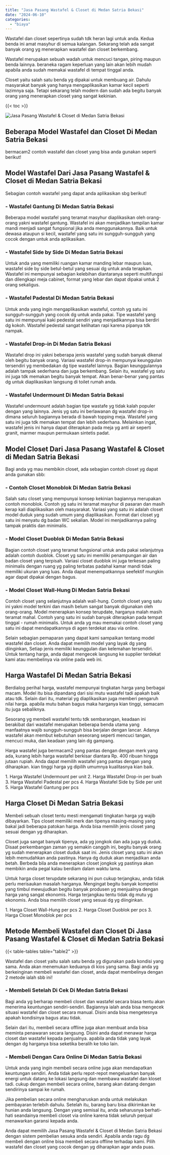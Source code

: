 ```yaml
---
title: "Jasa Pasang Wastafel & Closet di Medan Satria Bekasi"
date: "2024-06-10"
categories: 
  - "biaya"
---
```


Wastafel dan closet sepertinya sudah tdk heran lagi untuk anda. Kedua benda ini amat masyhur di semua kalangan. Sekarang telah ada sangat banyak orang yg menerapkan wastafel dan closet berkembang.

Wastafel merupakan sebuah wadah untuk mencuci tangan, piring maupun benda lainnya. beraneka ragam keperluan yang lain akan lebih mudah apabila anda sudah memakai wastafel di tempat tinggal anda.

Closet yaitu salah satu benda yg dipakai untuk membuang air. Dahulu masyarakat banyak yang hanya mengaplikasikan kamar kecil seperti lazimnya saja. Tetapi sekarang telah modern dan sudah ada begitu banyak orang yang menerapkan closet yang sangat kekinian.

{{< toc >}}

![Jasa Pasang Wastafel & Closet di Medan Satria Bekasi](/images/wastafel-closet-murah65.png)

## Beberapa Model Wastafel dan Closet Di Medan Satria Bekasi

bermacam2 contoh wastafel dan closet yang bisa anda gunakan seperti berikut!

## Model Wastafel Dari Jasa Pasang Wastafel & Closet di Medan Satria Bekasi

Sebagian contoh wastafel yang dapat anda aplikasikan sbg berikut!

### \- Wastafel Gantung Di Medan Satria Bekasi

Beberapa model wastafel yang teramat masyhur diaplikasikan oleh orang-orang yakni wastafel gantung. Wastafel ini akan menjadikan tampilan kamar mandi menjadi sangat fungsional jika anda menggunakannya. Baik untuk dewasa ataupun si kecil, wastafel yang satu ini sungguh-sungguh yang cocok dengan untuk anda aplikasikan.

### \- Wastafel Side by Side Di Medan Satria Bekasi

Untuk anda yang memiliki ruangan kamar manding lebar maupun luas, wastafel side by side betul-betul yang sesuai dg untuk anda terapkan. Wastafel ini mempunyai sebagian kelebihan diantaranya seperti multifungsi dan dilengkapi meja cabinet, format yang lebar dan dapat dipakai untuk 2 orang sekaligus.

### \- Wastafel Padestal Di Medan Satria Bekasi

Untuk anda yang ingin mengaplikasikan wasteful, contoh yg satu ini sungguh-sungguh yang cocok dg untuk anda pakai. Tipe wastafel yang satu ini mempunyai kaki pedestal sendiri yang menjadikannya bisa berdiri dg kokoh. Wastafel pedestal sangat kelihatan rapi karena pipanya tdk nampak.

### \- Wastafel Drop-in Di Medan Satria Bekasi

Wastafel drop ini yakni beberapa jenis wastafel yang sudah banyak dikenal oleh begitu banyak orang. Variasi wastafel drop-in mempunyai keunggulan tersendiri yg membedakan dg tipe wastafel lainnya. Bagian keunggulannya adalah tampak sederhana dan juga berkembang. Selain itu, wastafel yg satu ini juga tdk memakan begitu banyak tempat. Akan benar-benar yang pantas dg untuk diaplikasikan langsung di toilet rumah anda.

### \- Wastafel Undermount Di Medan Satria Bekasi

Wastafel undermount adalah bagian tipe wastafe yg tidak kalah populer dengan yang lainnya. Jenis yg satu ini berlawanan dg wastafel drop-in dimana seluruh bagiannya berada di bawah topping meja. Wastafel yang satu ini juga tdk memakan tempat dan lebih sederhana. Melainkan ingat, wastafel jenis ini hanya dapat diterapkan pada meja yg anti air seperti granit, marmer maupun permukaan sintetis padat.

## Model Closet Dari Jasa Pasang Wastafel & Closet di Medan Satria Bekasi

Bagi anda yg mau membikin closet, ada sebagian contoh closet yg dapat anda gunakan sbb:

### \- Contoh Closet Monoblok Di Medan Satria Bekasi

Salah satu closet yang mempunyai konsep kekinian bagiannya merupakan contoh monoblok. Contoh yg satu ini teramat masyhur di pasaran dan masih kerap kali diaplikasikan oleh masyarakat. Variasi yang satu ini adalah closet model duduk yang sudah umum yang diaplikasikan. Format dari closet yg satu ini menyatu dg badan WC sekalian. Model ini menjadikannya paling tampak praktis dan minimalis.

### \- Model Closet Duoblok Di Medan Satria Bekasi

Bagian contoh closet yang teramat fungsional untuk anda pakai selanjutnya adalah contoh duoblok. Closet yg satu ini memiliki penampungan air dan badan closet yang terpisah. Variasi closet duoblok ini juga terkesan paling minimalis dengan ruang yg paling terbatas padahal kamar mandi tidak memiliki ukuran yang luas. Anda dapat menempatkannya seefektif mungkin agar dapat dipakai dengan bagus.

### \- Model Closet Wall-Hung Di Medan Satria Bekasi

Contoh closet yang selanjutnya adalah wall-hung. Contoh closet yang satu ini yakni model terkini dan masih belum sangat banyak digunakan oleh orang-orang. Model menerapkan konsep terupdate, harganya malah masih teramat mahal. Contoh yang satu ini sudah banyak diterapkan pada tempat tinggal - rumah minimalis. Untuk anda yg mau memakai contoh closet yang satu ini dapat mendapatkannya di agen terdekat atau via online.

Selain sebagian pemaparan yang dapat kami sampaikan tentang model wastafel dan closet. Anda dapat memilih model yang layak dg yang diinginkan, Setiap jenis memiliki keunggulan dan kelemahan tersendiri. Untuk tentang harga, anda dapat mengecek langsung ke supplier terdekat kami atau membelinya via online pada web ini.

## Harga Wastafel Di Medan Satria Bekasi

Berdialog perihal harga, wastafel mempunyai tingkatan harga yang berbagai macam. Model itu bisa dipandang dari sisi mutu wastafel tadi apakah baik atau tdk. Selain dari itu, material yg diaplikasikan juga memberi pengaruh nilai harga. apabila mutu bahan bagus maka harganya kian tinggi, semacam itu juga sebaliknya.

Sesorang yg membeli wastafel tentu tdk sembarangan, keadaan ini berakibat dari wastafel merupakan beberapa benda utama yang manfaatnya wajib sungguh-sungguh bisa berjalan dengan lancar. Adanya wastafel akan membut kebutuhan seseorang seperti mencuci tangan, mencuci muka, dan keadaan yang lain dg gampang.

Harga wastafel juga bermacam2 yang pantas dengan dengan merk yang ada, kurang lebih harga wastafel berkisar diantara Rp. 400 ribuan hingga jutaan rupiah. Anda dapat memilih wastafel yang pantas dengan yang diharapkan. kian tinggi harga yg dipilih umumnya kualitasnya kian baik.

1\. Harga Wastafel Undermount per unit 2. Harga Wastafel Drop-in per buah 3. Harga Wastafel Padestal per pcs 4. Harga Wastafel Side by Side per unit 5. Harga Wastafel Gantung per pcs

## Harga Closet Di Medan Satria Bekasi

Membeli sebuah closet tentu mesti mengamati tingkatan harga yg wajib dibayarkan. Tips closet memiliki merk dan tipenya masing-masing yang bakal jadi beberapa patokan harga. Anda bisa memilih jenis closet yang sesuai dengan yg diharapkan.

Closet juga sangat banyak tipenya, ada yg jongkok dan ada juga yg duduk. Disaat perkembangan zaman yg semakin canggih ini, begitu banyak orang yg sudah menerapkan closet duduk saat ini. Jenis closet yang satu ini akan lebih memudahkan anda pastinya. Hanya dg duduk akan menjadikan anda betah. Berbeda bila anda menerapkan closet jongkok yg pastinya akan membikin anda pegal kalau berdiam dalam waktu lama.

Untuk harga closet terupdate sekarang ini pun cukup terjangkau, anda tidak perlu merisaukan masalah harganya. Mengingat begitu banyak kompetisi yang timbul mewujudkan begitu banyak produsen yg menjualnya dengan harga yang sangat ekonomis. Harga terjangkau tentu tidak dg mutu yg ekonomis. Anda bisa memilih closet yang sesuai dg yg diinginkan.

1\. Harga Closet Wall-Hung per pcs 2. Harga Closet Duoblok per pcs 3. Harga Closet Monoblok per pcs

## Metode Membeli Wastafel dan Closet Di Jasa Pasang Wastafel & Closet di Medan Satria Bekasi

{{< table-tables table="table2" >}}

Wastafel dan closet yaitu salah satu benda yg digunakan pada kondisi yang sama. Anda akan menemukan keduanya di kios yang sama. Bagi anda yg berkeinginan membeli wastafel dan closet, anda dapat membelinya dengan 2 metode ialah sbb ini!

### \- Membeli Setelah Di Cek Di Medan Satria Bekasi

Bagi anda yg berharap membeli closet dan wastafel secara biasa tentu akan menerima keuntungan sendiri-sendiri. Bagiannya ialah anda bisa mengecek situasi wastafel dan closet secara manual. Disini anda bisa mengetesnya apakah kondisinya bagus atau tidak.

Selain dari itu, membeli secara offline juga akan membuat anda bisa meminta penawaran secara langsung. Disini anda dapat menawar harga closet dan wastafel kepada penjualnya. apabila anda tidak yang layak dengan dg harganya bisa seketika beralih ke toko lain.

### \- Membeli Dengan Cara Online Di Medan Satria Bekasi

Untuk anda yang ingin membeli secara online juga akan mendapatkan keuntungan sendiri. Anda tidak perlu repot-repot mengeluarkan banyak energi untuk datang ke lokasi langsung dan membawa wastafel dan kloset tadi. cukup dengan membeli secara online, barang akan datang dengan sendirinya sampai ke rumah.

Jika pembelian secara online mengharuskan anda untuk melakukan pembayaran terlebih dahulu. Setelah itu, barang baru bisa dikirimkan ke hunian anda langsung. Dengan yang semisal itu, anda seharusnya berhati-hati seandainya membeli closet via online karena tidak seluruh penjual menawarkan garansi kepada anda.

Anda dapat memilih Jasa Pasang Wastafel & Closet di Medan Satria Bekasi dengan sistem pembelian sesuka anda sendiri. Apabila anda ragu dg membeli dengan online bisa membeli secara offline terhadap kami. Pilih wastafel dan closet yang cocok dengan yg diharapkan agar anda puas.
